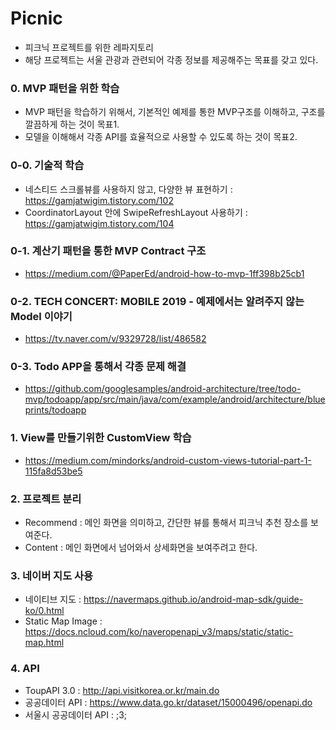 # Picnic
- 피크닉 프로젝트를 위한 레파지토리
- 해당 프로젝트는 서울 관광과 관련되어 각종 정보를 제공해주는 목표를 갖고 있다.

### 0. MVP 패턴을 위한 학습
- MVP 패턴을 학습하기 위해서, 기본적인 예제를 통한 MVP구조를 이해하고, 구조를 깔끔하게 하는 것이 목표1.
- 모델을 이해해서 각종 API를 효율적으로 사용할 수 있도록 하는 것이 목표2.

### 0-0. 기술적 학습
- 네스티드 스크롤뷰를 사용하지 않고, 다양한 뷰 표현하기 : https://gamjatwigim.tistory.com/102
- CoordinatorLayout 안에 SwipeRefreshLayout 사용하기 : https://gamjatwigim.tistory.com/104
### 0-1. 계산기 패턴을 통한 MVP Contract 구조
- https://medium.com/@PaperEd/android-how-to-mvp-1ff398b25cb1

### 0-2. TECH CONCERT: MOBILE 2019 - 예제에서는 알려주지 않는 Model 이야기
- https://tv.naver.com/v/9329728/list/486582

### 0-3. Todo APP을 통해서 각종 문제 해결 
- https://github.com/googlesamples/android-architecture/tree/todo-mvp/todoapp/app/src/main/java/com/example/android/architecture/blueprints/todoapp

### 1. View를 만들기위한 CustomView 학습
- https://medium.com/mindorks/android-custom-views-tutorial-part-1-115fa8d53be5

### 2. 프로젝트 분리
- Recommend : 메인 화면을 의미하고, 간단한 뷰를 통해서 피크닉 추천 장소를 보여준다.
- Content : 메인 화면에서 넘어와서 상세화면을 보여주려고 한다.

### 3. 네이버 지도 사용
- 네이티브 지도 : https://navermaps.github.io/android-map-sdk/guide-ko/0.html
- Static Map Image : https://docs.ncloud.com/ko/naveropenapi_v3/maps/static/static-map.html

### 4. API
- ToupAPI 3.0 : http://api.visitkorea.or.kr/main.do
- 공공데이터 API : https://www.data.go.kr/dataset/15000496/openapi.do
- 서울시 공공데이터 API : ;3;
